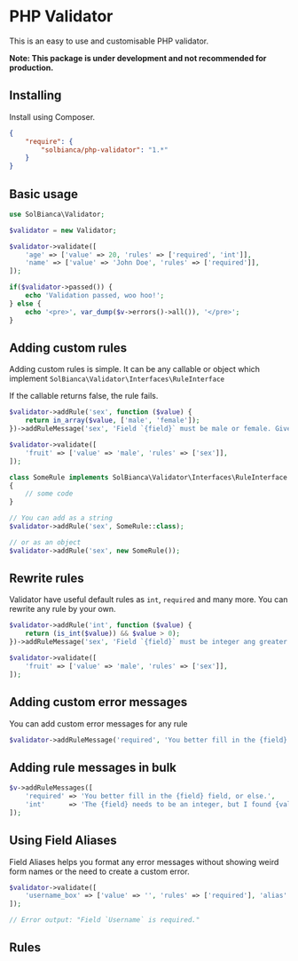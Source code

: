 # PHP Validator

This is an easy to use and customisable PHP validator.


**Note: This package is under development and not recommended for production.**

## Installing

Install using Composer.

```json
{
    "require": {
        "solbianca/php-validator": "1.*"
    }
}
```

## Basic usage

```php
use SolBianca\Validator;

$validator = new Validator;

$validator->validate([
    'age' => ['value' => 20, 'rules' => ['required', 'int']],
    'name' => ['value' => 'John Doe', 'rules' => ['required']],
]);

if($validator->passed()) {
    echo 'Validation passed, woo hoo!';
} else {
    echo '<pre>', var_dump($v->errors()->all()), '</pre>';
}
```

## Adding custom rules

Adding custom rules is simple. It can be any callable or object which implement `SolBianca\Validator\Interfaces\RuleInterface`

If the callable returns false, the rule fails.

```php
$validator->addRule('sex', function ($value) {
    return in_array($value, ['male', 'female']);
})->addRuleMessage('sex', 'Field `{field}` must be male or female. Given value `{value}`.');

$validator->validate([
    'fruit' => ['value' => 'male', 'rules' => ['sex']],
]);
```

```php
class SomeRule implements SolBianca\Validator\Interfaces\RuleInterface 
{
    // some code
}

// You can add as a string
$validator->addRule('sex', SomeRule::class);

// or as an object
$validator->addRule('sex', new SomeRule());
```

## Rewrite rules

Validator have useful default rules as `int`, `required`  and many more. You can rewrite any rule by your own.

```php
$validator->addRule('int', function ($value) {
    return (is_int($value)) && $value > 0);
})->addRuleMessage('sex', 'Field `{field}` must be integer ang greater than zero.');

$validator->validate([
    'fruit' => ['value' => 'male', 'rules' => ['sex']],
]);
```

## Adding custom error messages

You can add custom error messages for any rule

```php
$validator->addRuleMessage('required', 'You better fill in the {field} field, or else.');
```

## Adding rule messages in bulk

```php
$v->addRuleMessages([
    'required' => 'You better fill in the {field} field, or else.',
    'int'      => 'The {field} needs to be an integer, but I found {value}.',
]);
```

## Using Field Aliases

Field Aliases helps you format any error messages without showing weird form names or the need to create a custom error.

```php
$validator->validate([
    'username_box' => ['value' => '', 'rules' => ['required'], 'alias' => 'Username']
]);

// Error output: "Field `Username` is required."
```

## Rules

